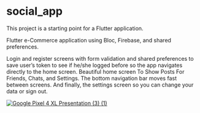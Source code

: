 # social_app

This project is a starting point for a Flutter application.

Flutter e-Commerce application using Bloc, Firebase, and shared preferences.

Login and register screens with form validation and shared preferences to save user’s token to see if he/she logged before so the app navigates directly to the home screen. Beautiful home screen To Show Posts For Friends, Chats, and Settings. The bottom navigation bar moves fast between screens. And finally, the settings screen so you can change your data or sign out.


<a target="_blank" rel="noopener noreferrer" href="https://user-images.githubusercontent.com/54605034/147388150-f0556c77-886d-4043-af19-bdb105ccf122.png"><img src="https://user-images.githubusercontent.com/54605034/147388150-f0556c77-886d-4043-af19-bdb105ccf122.png" alt="Google Pixel 4 XL Presentation (3) (1)" style="max-width: 100%;"></a>